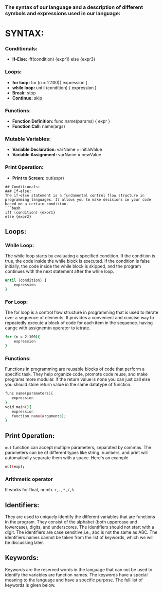 ### The syntax of our language and a description of different symbols and expressions used in our language:

# SYNTAX:

### Conditionals:
- **If-Else:** iff(condition) {expr1}  else {expr3}

### Loops:
      
- **for loop:** for (n = 2:100){
    expression 
}
- **while loop:** until (condition) { expression }
- **Break:** stop
- **Continue:** skip

### Functions:
- **Function Definition:** func name(params) { expr }
- **Function Call:** name(args)

### Mutable Variables:
- **Variable Declaration:** varName = initialValue
- **Variable Assignment:** varName = newValue


### Print Operation:
- **Print to Screen:** out(expr)

```    
## Conditionals:
### If-else:
The if-else statement is a fundamental control flow structure in programming languages. It allows you to make decisions in your code based on a certain condition. 
```bash
iff (condition) {expr1} 
else {expr2}
```

## Loops:
### While Loop: 
 The while loop starts by evaluating a specified condition. If the condition is true, the code inside the while block is executed. If the condition is false initially, the code inside the while block is skipped, and the program continues with the next statement after the while loop.
```bash
until (condition) {
	expression
}
```

### For Loop:
The for loop is a control flow structure in programming that is used to iterate over a sequence of elements. It provides a convenient and concise way to repeatedly execute a block of code for each item in the sequence. having eange with assignemtn operator to ietrate.
```bash
for (n = 2:100){
    expression
}
```

### Functions:
Functions in programming are reusable blocks of code that perform a specific task. They help organize code, promote code reuse, and make programs more modular. If the return value is none you can just call else you should store return value in the same datatype of function.
 ```bash
func name(parameters){ 
    expression
} 
void main(){
    expression
    function_name(arguments);
}
```

## Print Operation:  
`out` function can accept multiple parameters, separated by commas. The parameters can be of different types like string, numbers, and print will automatically separate them with a space. Here's an example
```bash
out(exp);
```

### Arithmetic operator
It works for float, numb.
`+,-,*,/,%`

## Identifiers: 
They are used to uniquely identify the different variables that are functions in the program. They consist of the alphabet (both uppercase and lowercase), digits, and underscores. The identifiers should not start with a digit. The identifiers are case sensitive,i.e., abc is not the same as ABC. The identifiers names cannot be taken from the list of keywords, which we will be discussing later. 

## Keywords:
Keywords are the reserved words in the language that can not be used to identify the variables are function names. The keywords have a special meaning to the language and have a specific purpose. The full list of keywords is given below. 
